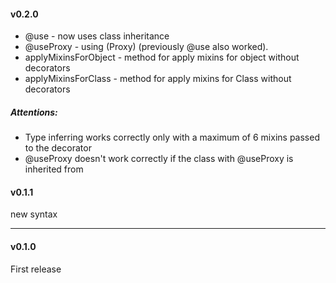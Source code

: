 #### v0.2.0
- @use - now uses class inheritance
- @useProxy - using (Proxy) (previously @use also worked).
- applyMixinsForObject - method for apply mixins for object without decorators
- applyMixinsForClass - method for apply mixins for Class without decorators

##### Attentions:
- Type inferring works correctly only with a maximum of 6 mixins passed to the decorator
- @useProxy doesn't work correctly if the class with @useProxy is inherited from

#### v0.1.1
new syntax

---
#### v0.1.0
First release
